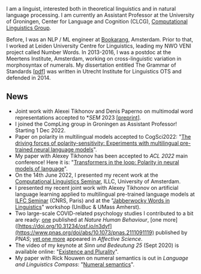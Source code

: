 I am a linguist, interested both in theoretical linguistics and in natural language processing. I am currently an Assistant Professor at the University of Groningen, Center for Language and Cognition (CLCG), [Computational Linguistics Group](https://www.rug.nl/research/clcg/research/cl/).

Before, I was an NLP / ML engineer at [Bookarang](https://www.bookarang.com/en/), Amsterdam. Prior to that, I worked at Leiden University Centre for Linguistics, leading my NWO VENI project called Number Words. In 2013-2016, I was a postdoc at the Meertens Institute, Amsterdam, working on cross-linguistic variation in morphosyntax of numerals. My dissertation entitled The Grammar of Standards [[pdf]](http://dspace.library.uu.nl/bitstream/handle/1874/296572/bylinina.pdf) was written in Utrecht Institute for Linguistics OTS and defended in 2014.



## News

- Joint work with Alexei Tikhonov and Denis Paperno on multimodal word representations accepted to \*_SEM_ 2023 [[preprint]](https://arxiv.org/abs/2306.02348).
- I joined the CompLing group in Groningen as Assistant Professor! Starting 1 Dec 2022.
- Paper on polarity in multilingual models accepted to CogSci2022: "[The driving forces of polarity-sensitivity: Experiments with multilingual pre-trained neural language models](https://escholarship.org/uc/item/9xj2t25t)".
- My paper with Alexey Tikhonov has been accepted to _ACL 2022_ main conference! Here it is: "[Transformers in the loop: Polarity in neural models of language](https://aclanthology.org/2022.acl-long.455/)".
- On the 14th June 2022, I presented my recent work at the [Computational Linguistics Seminar](http://projects.illc.uva.nl/LaCo/CLS/), ILLC, University of Amsterdam.
- I presented my recent joint work with Alexey Tikhonov on artificial language learning applied to multilingual pre-trained language models at [ILFC Seminar](https://gdr-lift.loria.fr/monthy-online-ilfc-seminar/) (CNRS, Paris) and at the "[Jabberwocky Words in Linguistics](https://www.umass.edu/languageacquisition/jabberwocky-words-linguistics-workshop-feb-11-12-umass-unibuc)" workshop (UniBuc & UMass Amherst).
- Two large-scale COVID-related psychology studies I contributed to a bit are ready: [one](https://www.nature.com/articles/s41562-021-01173-x) published at _Nature Human Behaviour_, [one more]([https://doi.org/10.31234/osf.io/n3dyf](https://www.pnas.org/doi/abs/10.1073/pnas.2111091119) published by _PNAS_; [yet one more](https://link.springer.com/article/10.1007/s42761-022-00128-3) appeared in _Affective Science_.
- The video of my keynote at _Sinn und Bedeutung 25_ (Sept 2020) is available online: "[Existence and Plurality](https://osf.io/k97bz/)".
- My paper with Rick Nouwen on numeral semantics is out in _Language and Linguistics Compass_: "[Numeral semantics](https://onlinelibrary.wiley.com/doi/full/10.1111/lnc3.12390)".
